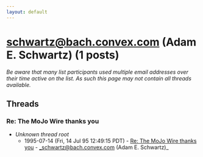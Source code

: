 ```yaml
---
layout: default
---
```


# schwartz@bach.convex.com (Adam E. Schwartz) (1 posts)

_Be aware that many list participants used multiple email addresses over their time active on the list. As such this page may not contain all threads available._

## Threads

### Re: The MoJo Wire thanks you
+ _Unknown thread root_
  + 1995-07-14 (Fri, 14 Jul 95 12:49:15 PDT) - [Re: The MoJo Wire thanks you](/archive/1995/07/aa0960886be3b8c2170cf9fcad7805dd389a9767320e8aacb1d08e7b27b987da) - _schwartz@bach.convex.com (Adam E. Schwartz)_

